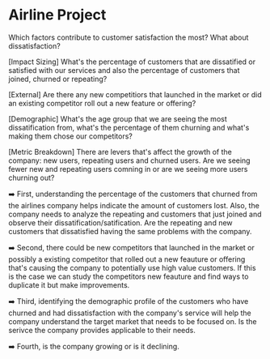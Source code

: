 # Airline Project

Which factors contribute to customer satisfaction the most? What about dissatisfaction?


[Impact Sizing] What's the percentage of customers that are dissatified or satisfied with our services and also the percentage of customers that joined, churned or repeating?


[External] Are there any new competitiors that launched in the market or did an existing competitor roll out a new feature or offering?


[Demographic] What's the age group that we are seeing the most dissatification from, what's the percentage of them churning and what's making them chose our competitors?


[Metric Breakdown] There are levers that's affect the growth of the company: new users, repeating users and churned users. Are we seeing fewer new and repeating users comning in or are we seeing more users churning out?



➡️ First, understanding the percentage of the customers that churned from the airlines company helps indicate the amount of customers lost. Also, the company needs to analyze the repeating and customers that just joined and observe their dissatification/satification. Are the repeating and new customers that dissatisfied having the same problems with the company.

➡️ Second, there could be new competitors that launched in the market or possibly a existing competitor that rolled out a new feauture or offering that's causing the company to potentially use high value customers. If this is the case we can study the competitors new feauture and find ways to duplicate it but make improvements.

➡️ Third, identifying the demographic profile of the customers who have churned and had dissatisfaction with the company's service will help the company understand the target market that needs to be focused on. Is the serivce the company provides applicable to their needs.

➡️ Fourth, is the company growing or is it declining.
